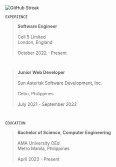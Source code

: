 ![GitHub Streak](https://github-readme-streak-stats-rosy.vercel.app?user=kentlouisetonino&theme=shadow-green&hide_border=true&border_radius=7.1&card_width=846&hide_current_streak=true)

`EXPERIENCE`	
> **Software Engineer** <br />	
> Cell 5 Limited <br />	
> London, England <br />	
> October 2022 - Present	
<br />	

> **Junior Web Developer** <br />	
> Sun Asterisk Software Development, Inc. <br />	
> Cebu, Philippines <br />	
> July 2021 - September 2022 <br />	
<br />	

`EDUCATION`	
> **Bachelor of Science, Computer Engineering** <br />	
> AMA University OEd <br />	
> Metro Manila, Philippines <br />	
> April 2023 - Present
	
